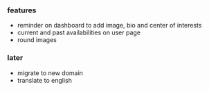 ### features

- reminder on dashboard to add image, bio and center of interests
- current and past availabilities on user page
- round images

### later

- migrate to new domain
- translate to english
